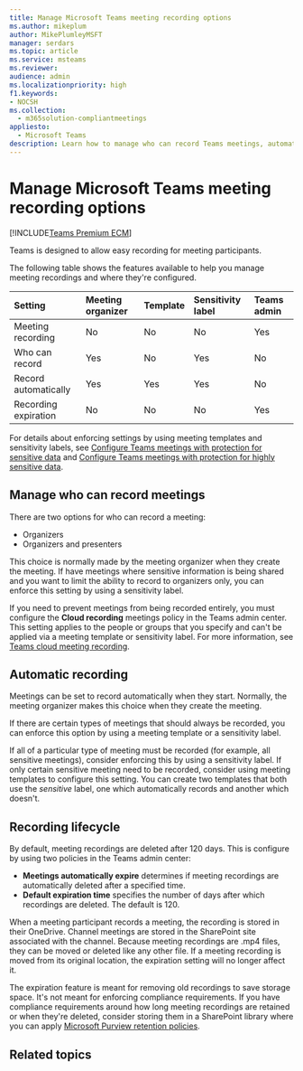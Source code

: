 ```yaml
---
title: Manage Microsoft Teams meeting recording options
ms.author: mikeplum
author: MikePlumleyMSFT
manager: serdars
ms.topic: article
ms.service: msteams
ms.reviewer: 
audience: admin
ms.localizationpriority: high
f1.keywords:
- NOCSH
ms.collection: 
  - m365solution-compliantmeetings
appliesto: 
  - Microsoft Teams
description: Learn how to manage who can record Teams meetings, automatic recording, and the recording lifecycle.
---
```


# Manage Microsoft Teams meeting recording options

[!INCLUDE[Teams Premium ECM](includes/teams-premium-ecm.md)]

Teams is designed to allow easy recording for meeting participants. 



The following table shows the features available to help you manage meeting recordings and where they're configured.

|Setting|Meeting organizer|Template|Sensitivity label|Teams admin|
|:------|:----------------|:-------|:----------------|:----------|
|Meeting recording|No|No|No|Yes|
|Who can record|Yes|No|Yes|No|
|Record automatically|Yes|Yes|Yes|No|
|Recording expiration|No|No|No|Yes|

For details about enforcing settings by using meeting templates and sensitivity labels, see [Configure Teams meetings with protection for sensitive data](/configure-meetings-sensitive-protection) and [Configure Teams meetings with protection for highly sensitive data](/microsoftteams/configure-meetings-highly-sensitive-protection).

## Manage who can record meetings

There are two options for who can record a meeting:

- Organizers
- Organizers and presenters

This choice is normally made by the meeting organizer when they create the meeting. If have meetings where sensitive information is being shared and you want to limit the ability to record to organizers only, you can enforce this setting by using a sensitivity label. 

If you need to prevent meetings from being recorded entirely, you must configure the **Cloud recording** meetings policy in the Teams admin center. This setting applies to the people or groups that you specify and can't be applied via a meeting template or sensitivity label. For more information, see [Teams cloud meeting recording](/microsoftteams/cloud-recording).

## Automatic recording

Meetings can be set to record automatically when they start. Normally, the meeting organizer makes this choice when they create the meeting.

If there are certain types of meetings that should always be recorded, you can enforce this option by using a meeting template or a sensitivity label.

If all of a particular type of meeting must be recorded (for example, all sensitive meetings), consider enforcing this by using a sensitivity label. If only certain sensitive meeting need to be recorded, consider using meeting templates to configure this setting. You can create two templates that both use the *sensitive* label, one which automatically records and another which doesn't.

## Recording lifecycle

By default, meeting recordings are deleted after 120 days. This is configure by using two policies in the Teams admin center:

- **Meetings automatically expire** determines if meeting recordings are automatically deleted after a specified time.
- **Default expiration time** specifies the number of days after which recordings are deleted. The default is 120.

When a meeting participant records a meeting, the recording is stored in their OneDrive. Channel meetings are stored in the SharePoint site associated with the channel. Because meeting recordings are .mp4 files, they can be moved or deleted like any other file. If a meeting recording is moved from its original location, the expiration setting will no longer affect it.

The expiration feature is meant for removing old recordings to save storage space. It's not meant for enforcing compliance requirements. If you have compliance requirements around how long meeting recordings are retained or when they're deleted, consider storing them in a SharePoint library where you can apply [Microsoft Purview retention policies](/microsoft-365/compliance/retention).

## Related topics
